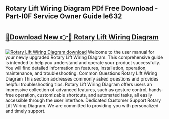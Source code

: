 ## Rotary Lift Wiring Diagram PDf Free Download - Part-I0F Service Owner Guide le632

# <h2><a href="http://dfhplan.blite.top/?on=Rotary+Lift+Wiring+Diagram">🔗Download New 👉🔴 Rotary Lift Wiring Diagram</a></h2>

[![Rotary Lift Wiring Diagram download](https://i.imgur.com/lujVjoI.png)](http://dfhplan.blite.top/?on=Rotary+Lift+Wiring+Diagram)
Welcome to the user manual for your newly upgraded Rotary Lift Wiring Diagram. This comprehensive guide is intended to help you understand and operate your product successfully. You will find detailed information on features, installation, operation, maintenance, and troubleshooting. Common Questions Rotary Lift Wiring Diagram This section addresses commonly asked questions and provides helpful troubleshooting tips. Rotary Lift Wiring Diagram offers users an impressive collection of advanced features, such as gesture control, hands-free operation, customizable shortcuts, and automated tasks, all easily accessible through the user interface. Dedicated Customer Support Rotary Lift Wiring Diagram. We are committed to providing you with personalized and timely support.
